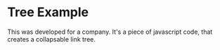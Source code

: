 # Tree Example

This was developed for a company. It's a piece of javascript code, that creates a collapsable link tree.